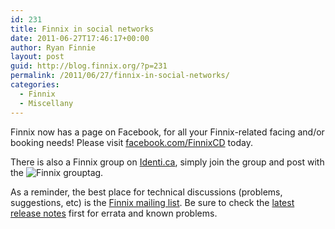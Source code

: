 ```yaml
---
id: 231
title: Finnix in social networks
date: 2011-06-27T17:46:17+00:00
author: Ryan Finnie
layout: post
guid: http://blog.finnix.org/?p=231
permalink: /2011/06/27/finnix-in-social-networks/
categories:
  - Finnix
  - Miscellany
---
```

Finnix now has a page on Facebook, for all your Finnix-related facing and/or booking needs! Please visit [facebook.com/FinnixCD](http://www.facebook.com/FinnixCD) today.

There is also a Finnix group on [Identi.ca](http://identi.ca/group/finnix), simply join the group and post with the ![Finnix](http://identi.ca/group/finnix) grouptag.

As a reminder, the best place for technical discussions (problems, suggestions, etc) is the [Finnix mailing list](http://lists.colobox.com/cgi-bin/mailman/listinfo/finnix). Be sure to check the [latest release notes](http://www.finnix.org/Finnix_release_notes) first for errata and known problems.